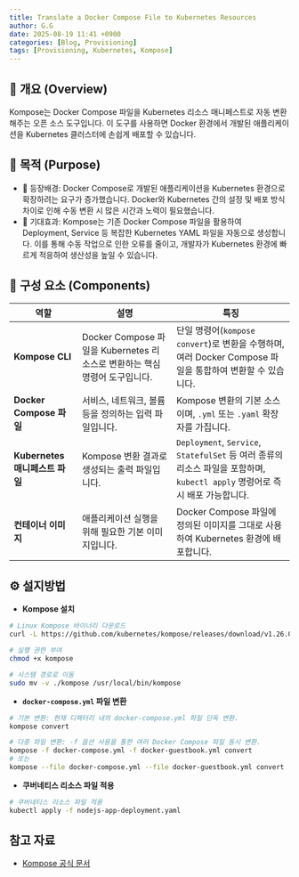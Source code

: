 ```yaml
---
title: Translate a Docker Compose File to Kubernetes Resources
author: G.G
date: 2025-08-19 11:41 +0900
categories: [Blog, Provisioning]
tags: [Provisioning, Kubernetes, Kompose]
---
```


## 📘 개요 (Overview)
Kompose는 Docker Compose 파일을 Kubernetes 리소스 매니페스트로 자동 변환해주는 오픈 소스 도구입니다. 이 도구를 사용하면 Docker 환경에서 개발된 애플리케이션을 Kubernetes 클러스터에 손쉽게 배포할 수 있습니다.

## 📌 목적 (Purpose)
- 🧭 등장배경: Docker Compose로 개발된 애플리케이션을 Kubernetes 환경으로 확장하려는 요구가 증가했습니다. Docker와 Kubernetes 간의 설정 및 배포 방식 차이로 인해 수동 변환 시 많은 시간과 노력이 필요했습니다.
- 🎯 기대효과: Kompose는 기존 Docker Compose 파일을 활용하여 Deployment, Service 등 복잡한 Kubernetes YAML 파일을 자동으로 생성합니다. 이를 통해 수동 작업으로 인한 오류를 줄이고, 개발자가 Kubernetes 환경에 빠르게 적응하여 생산성을 높일 수 있습니다.

## 📝 구성 요소 (Components)

| 역할 | 설명 | 특징 |
|---|---|---|
| **Kompose CLI** | Docker Compose 파일을 Kubernetes 리소스로 변환하는 핵심 명령어 도구입니다. | 단일 명령어(`kompose convert`)로 변환을 수행하며, 여러 Docker Compose 파일을 통합하여 변환할 수 있습니다. |
| **Docker Compose 파일** | 서비스, 네트워크, 볼륨 등을 정의하는 입력 파일입니다. | Kompose 변환의 기본 소스이며, `.yml` 또는 `.yaml` 확장자를 가집니다. |
| **Kubernetes 매니페스트 파일** | Kompose 변환 결과로 생성되는 출력 파일입니다. | `Deployment`, `Service`, `StatefulSet` 등 여러 종류의 리소스 파일을 포함하며, `kubectl apply` 명령어로 즉시 배포 가능합니다. |
| **컨테이너 이미지** | 애플리케이션 실행을 위해 필요한 기본 이미지입니다. | Docker Compose 파일에 정의된 이미지를 그대로 사용하여 Kubernetes 환경에 배포합니다. |

## ⚙️ 설지방법

- **Kompose 설치**

```bash
# Linux Kompose 바이너리 다운로드
curl -L https://github.com/kubernetes/kompose/releases/download/v1.26.0/kompose-linux-amd64 -o kompose

# 실행 권한 부여
chmod +x kompose

# 시스템 경로로 이동
sudo mv -v ./kompose /usr/local/bin/kompose
```

- **`docker-compose.yml` 파일 변환**

```bash
# 기본 변환: 현재 디렉터리 내의 docker-compose.yml 파일 단독 변환.
kompose convert

# 다중 파일 변환: -f 옵션 사용을 통한 여러 Docker Compose 파일 동시 변환.
kompose -f docker-compose.yml -f docker-guestbook.yml convert
# 또는
kompose --file docker-compose.yml --file docker-guestbook.yml convert
```

- **쿠버네티스 리소스 파일 적용**

```bash
# 쿠버네티스 리소스 파일 적용
kubectl apply -f nodejs-app-deployment.yaml
```

## 참고 자료
- [Kompose 공식 문서](https://kubernetes.io/ko/docs/tasks/configure-pod-container/translate-compose-kubernetes/)
